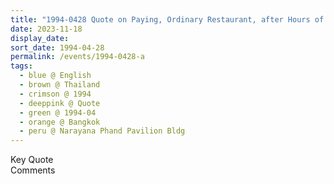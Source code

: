 ```yaml
---
title: "1994-0428 Quote on Paying, Ordinary Restaurant, after Hours of Shopping, Narayana Phand Pavilion Bldg, 127 Rajdamri Rd, Bangkok, Thailand (date not sure)"
date: 2023-11-18
display_date: 
sort_date: 1994-04-28
permalink: /events/1994-0428-a
tags:
  - blue @ English
  - brown @ Thailand
  - crimson @ 1994
  - deeppink @ Quote
  - green @ 1994-04
  - orange @ Bangkok
  - peru @ Narayana Phand Pavilion Bldg
---
```


<wave-list>
  <list-title color="green" width="75">Key Quote</list-title>
  <list-item color="BlanchedAlmond"  width="200"></list-item>
  <list-item color="Lavender"></list-item>
  <list-item color="BlanchedAlmond"></list-item>
</wave-list>

<br>

<wave-list>
  <list-title color="green" width="75">Comments</list-title>
  <list-item color="BlanchedAlmond"  width="200"></list-item>
  <list-item color="Lavender"></list-item>
  <list-item color="BlanchedAlmond"></list-item>
</wave-list>